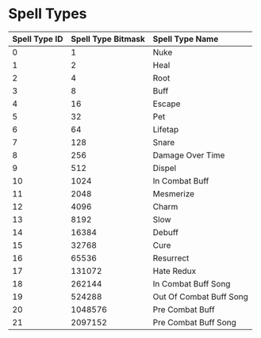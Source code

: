 # Spell Types

| Spell Type ID | Spell Type Bitmask | Spell Type Name |
| :--- | :--- | :--- |
| 0 | 1 | Nuke |
| 1 | 2 | Heal |
| 2 | 4 | Root |
| 3 | 8 | Buff |
| 4 | 16 | Escape |
| 5 | 32 | Pet |
| 6 | 64 | Lifetap |
| 7 | 128 | Snare |
| 8 | 256 | Damage Over Time |
| 9 | 512 | Dispel |
| 10 | 1024 | In Combat Buff |
| 11 | 2048 | Mesmerize |
| 12 | 4096 | Charm |
| 13 | 8192 | Slow |
| 14 | 16384 | Debuff |
| 15 | 32768 | Cure |
| 16 | 65536 | Resurrect |
| 17 | 131072 | Hate Redux |
| 18 | 262144 | In Combat Buff Song |
| 19 | 524288 | Out Of Combat Buff Song |
| 20 | 1048576 | Pre Combat Buff |
| 21 | 2097152 | Pre Combat Buff Song |

